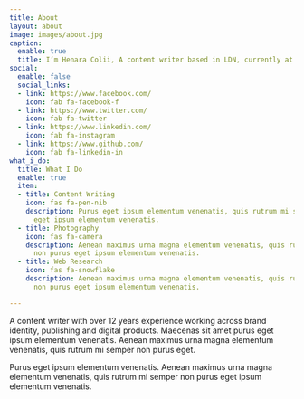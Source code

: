 ```yaml
---
title: About
layout: about
image: images/about.jpg
caption:
  enable: true
  title: I’m Henara Colii, A content writer based in LDN, currently at Bookworm.
social:
  enable: false
  social_links:
  - link: https://www.facebook.com/
    icon: fab fa-facebook-f
  - link: https://www.twitter.com/
    icon: fab fa-twitter
  - link: https://www.linkedin.com/
    icon: fab fa-instagram
  - link: https://www.github.com/
    icon: fab fa-linkedin-in
what_i_do:
  title: What I Do
  enable: true
  item:
  - title: Content Writing
    icon: fas fa-pen-nib
    description: Purus eget ipsum elementum venenatis, quis rutrum mi semper nonpurus
      eget ipsum elementum venenatis.
  - title: Photography
    icon: fas fa-camera
    description: Aenean maximus urna magna elementum venenatis, quis rutrum mi semper
      non purus eget ipsum elementum venenatis.
  - title: Web Research
    icon: fas fa-snowflake
    description: Aenean maximus urna magna elementum venenatis, quis rutrum mi semper
      non purus eget ipsum elementum venenatis.

---
```

A content writer with over 12 years experience working across brand identity, publishing and digital products. Maecenas sit amet purus eget ipsum elementum venenatis. Aenean maximus urna magna elementum venenatis, quis rutrum mi semper non purus eget.

Purus eget ipsum elementum venenatis. Aenean maximus urna magna elementum venenatis, quis rutrum mi semper non purus eget ipsum elementum venenatis.